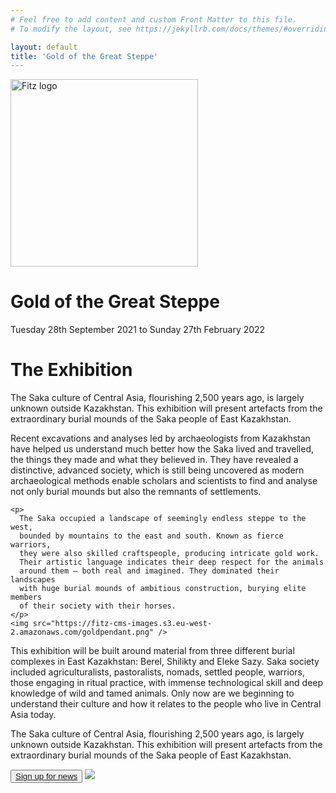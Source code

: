 ```yaml
---
# Feel free to add content and custom Front Matter to this file.
# To modify the layout, see https://jekyllrb.com/docs/themes/#overriding-theme-defaults

layout: default
title: 'Gold of the Great Steppe'
---
```


<div class="section" id="holding">
    <img src="https://beta.fitz.ms/images/logos/Fitz_logo_white.png" width="300" alt="Fitz logo" />
    <h1>Gold of the Great Steppe</h1>
    <p>Tuesday 28th September 2021 to Sunday 27th February 2022</p>
</div>

<div class="section" id="background">
  <div class="intro col-md-12">
    <h1>The Exhibition</h1>
    <p>
      The Saka culture of Central Asia, flourishing 2,500 years ago, is
      largely unknown outside Kazakhstan. This exhibition will present
      artefacts from the extraordinary burial mounds of the Saka people of
      East Kazakhstan.
    </p>
    <p>
      Recent excavations and analyses led by archaeologists from Kazakhstan
      have helped us understand much better how the Saka lived and travelled,
      the things they made and what they believed in. They have revealed a
      distinctive, advanced society, which is still being uncovered as modern
      archaeological methods enable scholars and scientists to find and analyse
      not only burial mounds but also the remnants of settlements.
    </p>

    <p>
      The Saka occupied a landscape of seemingly endless steppe to the west,
      bounded by mountains to the east and south. Known as fierce warriors,
      they were also skilled craftspeople, producing intricate gold work.
      Their artistic language indicates their deep respect for the animals
      around them – both real and imagined. They dominated their landscapes
      with huge burial mounds of ambitious construction, burying elite members
      of their society with their horses.
    </p>
    <img src="https://fitz-cms-images.s3.eu-west-2.amazonaws.com/goldpendant.png" />

  </div>

  <div class="section" id="details">
  <p>
    This exhibition will be built around material from three different
    burial complexes in East Kazakhstan: Berel, Shilikty and Eleke Sazy.
    Saka society included agriculturalists, pastoralists, nomads, settled
    people, warriors, those engaging in ritual practice, with immense
    technological skill and deep knowledge of wild and tamed animals.
    Only now are we beginning to understand their culture and how it relates
    to the people who live in Central Asia today.
  </p>
  <p>
    The Saka culture of Central Asia, flourishing 2,500 years ago, is
    largely unknown outside Kazakhstan. This exhibition will present artefacts
    from the extraordinary burial mounds of the Saka people of East Kazakhstan.
  </p>
  <button type="button" class="btn btn-outline-secondary">
    <a href="https://tickets.museums.cam.ac.uk/account/create">Sign up for news</a>
  </button>
  <img src="https://fitz-cms-images.s3.eu-west-2.amazonaws.com/goldpendant.png" />

</div>
